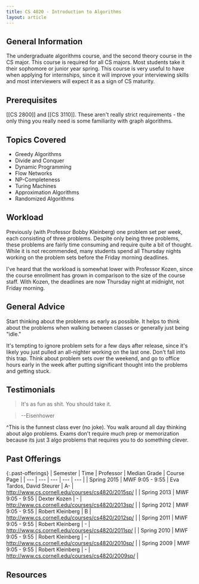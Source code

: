 ```yaml
---
title: CS 4820 - Introduction to Algorithms
layout: article
---
```


## General Information

The undergraduate algorithms course, and the second theory course in the CS major. This course is required for all CS majors. Most students take it their sophomore or junior year spring. This course is very useful to have when applying for internships, since it will improve your interviewing skills and most interviewers will expect it as a sign of CS maturity.

## Prerequisites

[[CS 2800]] and [[CS 3110]]. These aren't really strict requirements - the only thing you really need is some familiarity with graph algorithms.

## Topics Covered

 - Greedy Algorithms
 - Divide and Conquer
 - Dynamic Programming
 - Flow Networks
 - NP-Completeness
 - Turing Machines
 - Approximation Algorithms
 - Randomized Algorithms

## Workload

Previously (with Professor Bobby Kleinberg) one problem set per week, each consisting of three problems. Despite only being three problems, these problems are fairly time consuming and require quite a bit of thought. While it is not recommended, many students spend all Thursday nights working on the problem sets before the Friday morning deadlines.

I've heard that the workload is somewhat lower with Professor Kozen, since the course enrollment has grown in comparison to the size of the course staff. With Kozen, the deadlines are now Thursday night at midnight, not Friday morning.

## General Advice

Start thinking about the problems as early as possible. It helps to think about the problems when walking between classes or generally just being "idle."

It's tempting to ignore problem sets for a few days after release, since it's likely you just pulled an all-nighter working on the last one. Don't fall into this trap. Think about problem sets over the weekend, and go to office hours early in the week after putting significant thought into the problems and getting stuck.

## Testimonials

> It's as fun as shit. You should take it.

> --Eisenhower

^This is the funnest class ever (no joke). You walk around all day thinking about algo problems. Exams don't require much prep or memorization because its just 3 algo problems that requires you to do something clever.

## Past Offerings

{:.past-offerings}
| Semester | Time | Professor | Median Grade | Course Page |
| --- | --- | --- | --- | --- |
| Spring 2015 | MWF 9:05 - 9:55 | Eva Tardos, David Steurer | A- | <http://www.cs.cornell.edu/courses/cs4820/2015sp/> |
| Spring 2013 | MWF 9:05 - 9:55 | Dexter Kozen | - | <http://www.cs.cornell.edu/courses/cs4820/2013sp/> |
| Spring 2012 | MWF 9:05 - 9:55 | Robert Kleinberg | B | <http://www.cs.cornell.edu/courses/cs4820/2012sp/> |
| Spring 2011 | MWF 9:05 - 9:55 | Robert Kleinberg | - | <http://www.cs.cornell.edu/courses/cs4820/2011sp/> |
| Spring 2010 | MWF 9:05 - 9:55 | Robert Kleinberg | - | <http://www.cs.cornell.edu/courses/cs4820/2010sp/> |
| Spring 2009 | MWF 9:05 - 9:55 | Robert Kleinberg | - | <http://www.cs.cornell.edu/courses/cs4820/2009sp/> |

## Resources
